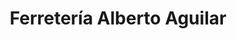 ---
title: "Ferretería Alberto Aguilar"
url: /san-pablo/ferreteria-alberto-aguilar-calle-6/
shop: Eisenwaren
---
